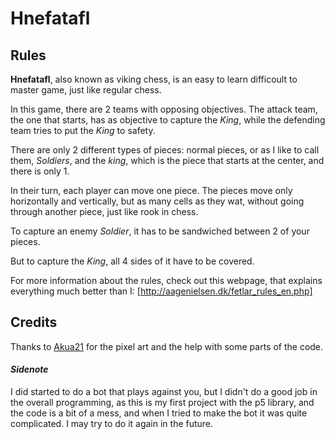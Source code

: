 # Hnefatafl

## Rules

**Hnefatafl**, also known as viking chess, is an easy to learn difficoult to master game, just like regular chess.

In this game, there are 2 teams with opposing objectives. The attack team, the one that starts, has as objective to capture the *King*, while the defending team tries to put the *King* to safety.

There are only 2 different types of pieces: normal pieces, or as I like to call them, *Soldiers*, and the *king*, which is the piece that starts at the center, and there is only 1.

In their turn, each player can move one piece. The pieces move only horizontally and vertically, but as many cells as they wat, without going through another piece, just like rook in chess. 

To capture an enemy *Soldier*, it has to be sandwiched between 2 of your pieces.

But to capture the *King*, all 4 sides of it have to be covered.

For more information about the rules, check out this webpage, that explains everything much better than I: [http://aagenielsen.dk/fetlar_rules_en.php]

## Credits

Thanks to [Akua21](https://github.com/akua21) for the pixel art and the help with some parts of the code.


#### *Sidenote*

I did started to do a bot that plays against you, but I didn't do a good job in the overall programming, as this is my first project with the p5 library, and the code is a bit of a mess, and when I tried to make the bot it was quite complicated. I may try to do it again in the future.

